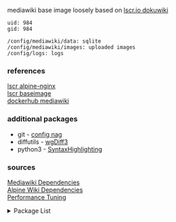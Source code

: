 mediawiki base image loosely based on [lscr.io dokuwiki](https://github.com/linuxserver/docker-dokuwiki)

```
uid: 984
gid: 984

/config/mediawiki/data: sqlite
/config/mediawiki/images: uploaded images
/config/logs: logs
```

### references
[lscr alpine-nginx](https://github.com/linuxserver/docker-baseimage-alpine-nginx)  
[lscr baseimage](https://github.com/linuxserver/docker-baseimage-alpine)  
[dockerhub mediawiki](https://github.com/wikimedia/mediawiki-docker/blob/main/1.39/apache/Dockerfile)  

### additional packages
- git - [config nag](https://www.mediawiki.org/wiki/Manual:Running_MediaWiki_on_Debian_or_Ubuntu#Optional_useful_packages)
- diffutils - [wgDiff3](https://www.mediawiki.org/wiki/Manual:$wgDiff3)
- python3 - [SyntaxHighlighting](https://www.mediawiki.org/wiki/Extension:SyntaxHighlight#Installation)

### sources
[Mediawiki Dependencies](https://www.mediawiki.org/wiki/Manual:Installation_requirements)  
[Alpine Wiki Dependencies](https://wiki.alpinelinux.org/wiki/MediaWiki)  
[Performance Tuning](https://www.mediawiki.org/wiki/Manual:Performance_tuning#Bytecode_caching)  

<details>
    <summary>Package List</summary>

    mediawiki-base
    - diffutils
    - imagemagick
    - librsvg
    - python3
    - php83-calendar
    - php83-dom
    - php83-fileinfo
    - php83-intl
    - php83-json
    - php83-mysqli
    - php83-opcache
    - php83-pgsql
    - php83-pdo_sqlite
    - php83-pecl-apcu
    - php83-pecl-imagick
    - php83-xmlreader
    - php83-zlib
    baseimage-alpine-nginx
    - composer
    - git
    - php83
    - php83-common
    - php83-ctype
    - php83-curl
    - php83-fileinfo
    - php83-fpm
    - php83-iconv
    - php83-mbstring
    - php83-openssl
    - php83-phar
    - php83-session
    - php83-simplexml
    - php83-xml
    - php83-xmlwriter
    - php83-zip
    baseimage-alpine
    - bash
    - curl
</summary>